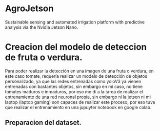 # AgroJetson
Sustainable sensing and automated irrigation platform with predictive analysis via the Nvidia Jetson Nano.

# Creacion del modelo de deteccion de fruta o verdura.

Para poder realizar la detección en una imagen de una fruta o verdura, en este caso tomate, requería realizar un modelo de detección de objetos personalizado, ya que las redes entrenadas como yoloV3 ya vienen entrenadas con bastantes objetos, sin embargo en mi caso, no tiene tomates maduros e inmaduros, por eso me di a la tarea de realizar el entrenamiento de una red neuronal propia, sin embargo ni la jetson ni mi laptop (laptop gaming) son capaces de realizar este proceso, por eso tuve que realizar el entrenamiento en una jupuyter notebook en google colab.

## Preparacion del dataset.

